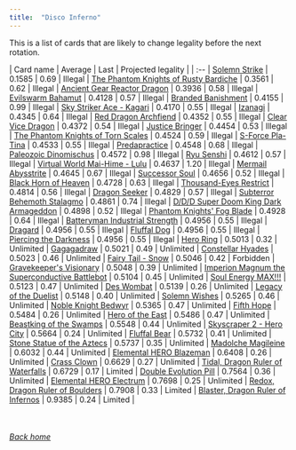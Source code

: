 ```yaml
---
title:  "Disco Inferno"
---
```


This is a list of cards that are likely to change legality before the next rotation.

| Card name | Average | Last | Projected legality |
| :-- |
[Solemn Strike](https://db.ygoprodeck.com/card/?search=Solemn%20Strike) | 0.1585 | 0.69 | Illegal |
[The Phantom Knights of Rusty Bardiche](https://db.ygoprodeck.com/card/?search=The%20Phantom%20Knights%20of%20Rusty%20Bardiche) | 0.3561 | 0.62 | Illegal |
[Ancient Gear Reactor Dragon](https://db.ygoprodeck.com/card/?search=Ancient%20Gear%20Reactor%20Dragon) | 0.3936 | 0.58 | Illegal |
[Evilswarm Bahamut](https://db.ygoprodeck.com/card/?search=Evilswarm%20Bahamut) | 0.4128 | 0.57 | Illegal |
[Branded Banishment](https://db.ygoprodeck.com/card/?search=Branded%20Banishment) | 0.4155 | 0.99 | Illegal |
[Sky Striker Ace - Kagari](https://db.ygoprodeck.com/card/?search=Sky%20Striker%20Ace%20-%20Kagari) | 0.4170 | 0.55 | Illegal |
[Izanagi](https://db.ygoprodeck.com/card/?search=Izanagi) | 0.4345 | 0.64 | Illegal |
[Red Dragon Archfiend](https://db.ygoprodeck.com/card/?search=Red%20Dragon%20Archfiend) | 0.4352 | 0.55 | Illegal |
[Clear Vice Dragon](https://db.ygoprodeck.com/card/?search=Clear%20Vice%20Dragon) | 0.4372 | 0.54 | Illegal |
[Justice Bringer](https://db.ygoprodeck.com/card/?search=Justice%20Bringer) | 0.4454 | 0.53 | Illegal |
[The Phantom Knights of Torn Scales](https://db.ygoprodeck.com/card/?search=The%20Phantom%20Knights%20of%20Torn%20Scales) | 0.4524 | 0.59 | Illegal |
[S-Force Pla-Tina](https://db.ygoprodeck.com/card/?search=S-Force%20Pla-Tina) | 0.4533 | 0.55 | Illegal |
[Predapractice](https://db.ygoprodeck.com/card/?search=Predapractice) | 0.4548 | 0.68 | Illegal |
[Paleozoic Dinomischus](https://db.ygoprodeck.com/card/?search=Paleozoic%20Dinomischus) | 0.4572 | 0.98 | Illegal |
[Ryu Senshi](https://db.ygoprodeck.com/card/?search=Ryu%20Senshi) | 0.4612 | 0.57 | Illegal |
[Virtual World Mai-Hime - Lulu](https://db.ygoprodeck.com/card/?search=Virtual%20World%20Mai-Hime%20-%20Lulu) | 0.4637 | 1.20 | Illegal |
[Mermail Abysstrite](https://db.ygoprodeck.com/card/?search=Mermail%20Abysstrite) | 0.4645 | 0.67 | Illegal |
[Successor Soul](https://db.ygoprodeck.com/card/?search=Successor%20Soul) | 0.4656 | 0.52 | Illegal |
[Black Horn of Heaven](https://db.ygoprodeck.com/card/?search=Black%20Horn%20of%20Heaven) | 0.4728 | 0.63 | Illegal |
[Thousand-Eyes Restrict](https://db.ygoprodeck.com/card/?search=Thousand-Eyes%20Restrict) | 0.4814 | 0.56 | Illegal |
[Dragon Seeker](https://db.ygoprodeck.com/card/?search=Dragon%20Seeker) | 0.4829 | 0.57 | Illegal |
[Subterror Behemoth Stalagmo](https://db.ygoprodeck.com/card/?search=Subterror%20Behemoth%20Stalagmo) | 0.4861 | 0.74 | Illegal |
[D/D/D Super Doom King Dark Armageddon](https://db.ygoprodeck.com/card/?search=D/D/D%20Super%20Doom%20King%20Dark%20Armageddon) | 0.4898 | 0.52 | Illegal |
[Phantom Knights' Fog Blade](https://db.ygoprodeck.com/card/?search=Phantom%20Knights'%20Fog%20Blade) | 0.4928 | 0.64 | Illegal |
[Batteryman Industrial Strength](https://db.ygoprodeck.com/card/?search=Batteryman%20Industrial%20Strength) | 0.4956 | 0.55 | Illegal |
[Dragard](https://db.ygoprodeck.com/card/?search=Dragard) | 0.4956 | 0.55 | Illegal |
[Fluffal Dog](https://db.ygoprodeck.com/card/?search=Fluffal%20Dog) | 0.4956 | 0.55 | Illegal |
[Piercing the Darkness](https://db.ygoprodeck.com/card/?search=Piercing%20the%20Darkness) | 0.4956 | 0.55 | Illegal |
[Hero Ring](https://db.ygoprodeck.com/card/?search=Hero%20Ring) | 0.5013 | 0.32 | Unlimited |
[Gagagadraw](https://db.ygoprodeck.com/card/?search=Gagagadraw) | 0.5021 | 0.49 | Unlimited |
[Constellar Hyades](https://db.ygoprodeck.com/card/?search=Constellar%20Hyades) | 0.5023 | 0.46 | Unlimited |
[Fairy Tail - Snow](https://db.ygoprodeck.com/card/?search=Fairy%20Tail%20-%20Snow) | 0.5046 | 0.42 | Forbidden |
[Gravekeeper's Visionary](https://db.ygoprodeck.com/card/?search=Gravekeeper's%20Visionary) | 0.5048 | 0.39 | Unlimited |
[Imperion Magnum the Superconductive Battlebot](https://db.ygoprodeck.com/card/?search=Imperion%20Magnum%20the%20Superconductive%20Battlebot) | 0.5104 | 0.45 | Unlimited |
[Soul Energy MAX!!!](https://db.ygoprodeck.com/card/?search=Soul%20Energy%20MAX!!!) | 0.5123 | 0.47 | Unlimited |
[Des Wombat](https://db.ygoprodeck.com/card/?search=Des%20Wombat) | 0.5139 | 0.26 | Unlimited |
[Legacy of the Duelist](https://db.ygoprodeck.com/card/?search=Legacy%20of%20the%20Duelist) | 0.5148 | 0.40 | Unlimited |
[Solemn Wishes](https://db.ygoprodeck.com/card/?search=Solemn%20Wishes) | 0.5265 | 0.46 | Unlimited |
[Noble Knight Bedwyr](https://db.ygoprodeck.com/card/?search=Noble%20Knight%20Bedwyr) | 0.5365 | 0.47 | Unlimited |
[Fifth Hope](https://db.ygoprodeck.com/card/?search=Fifth%20Hope) | 0.5484 | 0.26 | Unlimited |
[Hero of the East](https://db.ygoprodeck.com/card/?search=Hero%20of%20the%20East) | 0.5486 | 0.47 | Unlimited |
[Beastking of the Swamps](https://db.ygoprodeck.com/card/?search=Beastking%20of%20the%20Swamps) | 0.5548 | 0.44 | Unlimited |
[Skyscraper 2 - Hero City](https://db.ygoprodeck.com/card/?search=Skyscraper%202%20-%20Hero%20City) | 0.5664 | 0.24 | Unlimited |
[Fluffal Bear](https://db.ygoprodeck.com/card/?search=Fluffal%20Bear) | 0.5732 | 0.41 | Unlimited |
[Stone Statue of the Aztecs](https://db.ygoprodeck.com/card/?search=Stone%20Statue%20of%20the%20Aztecs) | 0.5737 | 0.35 | Unlimited |
[Madolche Magileine](https://db.ygoprodeck.com/card/?search=Madolche%20Magileine) | 0.6032 | 0.44 | Unlimited |
[Elemental HERO Blazeman](https://db.ygoprodeck.com/card/?search=Elemental%20HERO%20Blazeman) | 0.6408 | 0.26 | Unlimited |
[Crass Clown](https://db.ygoprodeck.com/card/?search=Crass%20Clown) | 0.6629 | 0.27 | Unlimited |
[Tidal, Dragon Ruler of Waterfalls](https://db.ygoprodeck.com/card/?search=Tidal,%20Dragon%20Ruler%20of%20Waterfalls) | 0.6729 | 0.17 | Limited |
[Double Evolution Pill](https://db.ygoprodeck.com/card/?search=Double%20Evolution%20Pill) | 0.7564 | 0.36 | Unlimited |
[Elemental HERO Electrum](https://db.ygoprodeck.com/card/?search=Elemental%20HERO%20Electrum) | 0.7698 | 0.25 | Unlimited |
[Redox, Dragon Ruler of Boulders](https://db.ygoprodeck.com/card/?search=Redox,%20Dragon%20Ruler%20of%20Boulders) | 0.7908 | 0.33 | Limited |
[Blaster, Dragon Ruler of Infernos](https://db.ygoprodeck.com/card/?search=Blaster,%20Dragon%20Ruler%20of%20Infernos) | 0.9385 | 0.24 | Limited |

<br>

###### [Back home](index)